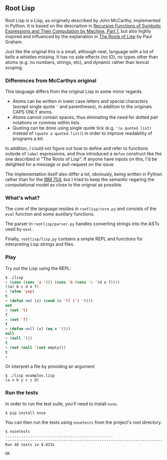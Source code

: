 ## Root Lisp

Root Lisp is a Lisp, as originally described by John McCarthy, implemented in Python. It is based on the description in [Recursive Functions of Symbolic Expressions and Their Computation by Machine, Part 1][rec-func], but also highly inspired and influenced by the explanation in [The Roots of Lisp][roots] by Paul Graham.

[rec-func]: http://citeseerx.ist.psu.edu/viewdoc/download?doi=10.1.1.111.8833&rep=rep1&type=pdf
[roots]: http://www.paulgraham.com/rootsoflisp.html

Just like the original this is a small, although neat, language with a lot of bells a whistles missing. It has no side effects (no IO), no types other than atoms (e.g. no numbers, strings, etc), and dynamic rather than lexical scoping.

### Differences from McCarthys original

This language differs from the original Lisp in some minor regards.

- Atoms can be written in lower case letters and special characters (except single quote `'` and parentheses), in addition to the originals CAPS ONLY atoms. 
- Atoms cannot contain spaces, thus elminating the need for dotted pair notations or commas within lists.
- Quoting can be done using single quote tick (e.g. `'(a quoted list)` instead of `(quote a quoted list)`) in order to improve readability of programs a bit.

In addition, I could not figure out how to define and refer to functions outside of `label` expressions, and thus introduced a `defun` construct like the one described in "The Roots of Lisp". If anyone have inputs on this, I'd be delighted for a message or pull-request on the issue.

The implementation itself also differ a lot, obviously, being written in Python rather than for the [IBM 704](http://en.wikipedia.org/wiki/IBM_704), but I tried to keep the semantic regaring the computational model as close to the original as possible.

### What's what?

The core of the language resides in `rootlisp/core.py` and consists of the `eval` function and some auxillary functions.

The parser in `rootlisp/parser.py` handles converting strings into the ASTs used by `eval`.

Finally, `rootlisp/lisp.py` contains a simple REPL and functions for interpreting Lisp strings and files.

### Play

Try out the Lisp using the REPL:

```lisp
$ ./lisp 
> (cons (cons 'a '()) (cons 'b (cons 'c '(d e f))))                            
((a) b c d e f)
> (atom 'yep)
t
> (defun not (x) (cond (x 'f) ('t 't)))
not
> (not 't)
f
> (not 'f)
t
> (defun null (x) (eq x '()))
null
> (null '())
t
> (not (null '(not empty)))
t
> 
```

Or interpret a file by providing an argument

```
$ ./lisp examples.lisp
(a x b y c z d)
```

### Run the tests

In order to run the test suite, you'll need to install `nose`.

```
$ pip install nose
```

You can then run the tests using `nosetests` from the project's root directory.

```
$ nosetests
................................................
----------------------------------------------------------------------
Ran 48 tests in 0.033s

OK
```

